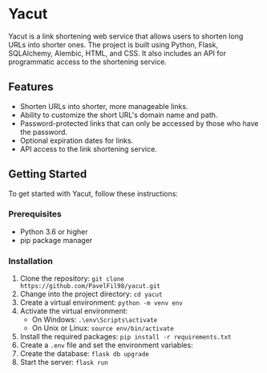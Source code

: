 # Yacut

Yacut is a link shortening web service that allows users to shorten long URLs into shorter ones. The project is built using Python, Flask, SQLAlchemy, Alembic, HTML, and CSS. It also includes an API for programmatic access to the shortening service.

## Features

- Shorten URLs into shorter, more manageable links.
- Ability to customize the short URL's domain name and path.
- Password-protected links that can only be accessed by those who have the password.
- Optional expiration dates for links.
- API access to the link shortening service.

## Getting Started

To get started with Yacut, follow these instructions:

### Prerequisites

- Python 3.6 or higher
- pip package manager

### Installation

1. Clone the repository: `git clone https://github.com/PavelFil98/yacut.git`
2. Change into the project directory: `cd yacut`
3. Create a virtual environment: `python -m venv env`
4. Activate the virtual environment:
   - On Windows: `.\env\Scripts\activate`
   - On Unix or Linux: `source env/bin/activate`
5. Install the required packages: `pip install -r requirements.txt`
6. Create a `.env` file and set the environment variables:
7. Create the database: `flask db upgrade`
8. Start the server: `flask run`
